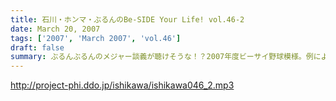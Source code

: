 ```yaml
---
title: 石川・ホンマ・ぶるんのBe-SIDE Your Life! vol.46-2
date: March 20, 2007
tags: ['2007', 'March 2007', 'vol.46']
draft: false
summary: ぶるんぶるんのメジャー談義が聴けそうな！？2007年度ビーサイ野球模様。例によって「番組改編期」ということで、リスナーの皆様にはかなり変則的な配信となることをお詫びしておきます。でも、休みは基本的に「無し」なのがビーサイなんです！NAMAE
---
```


http://project-phi.ddo.jp/ishikawa/ishikawa046_2.mp3
